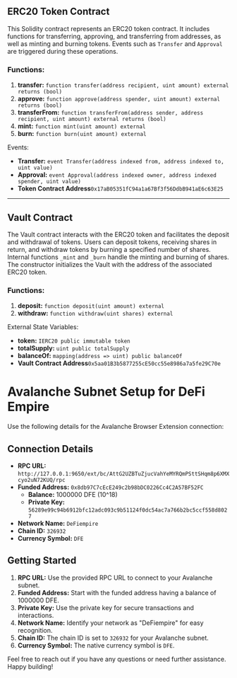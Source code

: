 ## ERC20 Token Contract

This Solidity contract represents an ERC20 token contract. It includes functions for transferring, approving, and transferring from addresses, as well as minting and burning tokens. Events such as `Transfer` and `Approval` are triggered during these operations.

### Functions:

1. **transfer:** `function transfer(address recipient, uint amount) external returns (bool)`
2. **approve:** `function approve(address spender, uint amount) external returns (bool)`
3. **transferFrom:** `function transferFrom(address sender, address recipient, uint amount) external returns (bool)`
4. **mint:** `function mint(uint amount) external`
5. **burn:** `function burn(uint amount) external`

Events:

- **Transfer:** `event Transfer(address indexed from, address indexed to, uint value)`
- **Approval:** `event Approval(address indexed owner, address indexed spender, uint value)`
- **Token Contract Address**`0x17aB05351fC94a1a67Bf3f56DdbB941aE6c63E25`
---

## Vault Contract

The Vault contract interacts with the ERC20 token and facilitates the deposit and withdrawal of tokens. Users can deposit tokens, receiving shares in return, and withdraw tokens by burning a specified number of shares. Internal functions `_mint` and `_burn` handle the minting and burning of shares. The constructor initializes the Vault with the address of the associated ERC20 token.

### Functions:

1. **deposit:** `function deposit(uint amount) external`
2. **withdraw:** `function withdraw(uint shares) external`

External State Variables:

- **token:** `IERC20 public immutable token`
- **totalSupply:** `uint public totalSupply`
- **balanceOf:** `mapping(address => uint) public balanceOf`
- **Vault Contract Address**`0x5aa01B3b5877255cE50cc55e8986a7a5fe29C70e`


# Avalanche Subnet Setup for DeFi Empire

 Use the following details for the Avalanche Browser Extension connection:

## Connection Details

- **RPC URL:** `http://127.0.0.1:9650/ext/bc/AttG2UZBTuZjucVahYeMYRQmPSttSHqm8p6XMXcyo2uN72KUQ/rpc`
- **Funded Address:** `0x8db97C7cEcE249c2b98bDC0226Cc4C2A57BF52FC`
  - **Balance:** 1000000 DFE (10^18)
  - **Private Key:** `56289e99c94b6912bfc12adc093c9b51124f0dc54ac7a766b2bc5ccf558d8027`
- **Network Name:** `DeFiempire`
- **Chain ID:** `326932`
- **Currency Symbol:** `DFE`

## Getting Started

1. **RPC URL:** Use the provided RPC URL to connect to your Avalanche subnet.
2. **Funded Address:** Start with the funded address having a balance of 1000000 DFE.
3. **Private Key:** Use the private key for secure transactions and interactions.
4. **Network Name:** Identify your network as "DeFiempire" for easy recognition.
5. **Chain ID:** The chain ID is set to `326932` for your Avalanche subnet.
6. **Currency Symbol:** The native currency symbol is `DFE`.

Feel free to reach out if you have any questions or need further assistance. Happy building!


